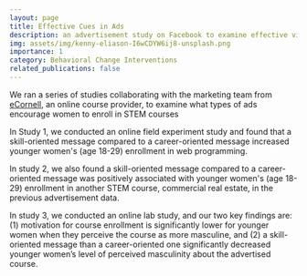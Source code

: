```yaml
---
layout: page
title: Effective Cues in Ads
description: an advertisement study on Facebook to examine effective visual and textual cues for course enrollment.
img: assets/img/kenny-eliason-I6wCDYW6ij8-unsplash.png
importance: 1
category: Behavioral Change Interventions
related_publications: false
---
```


We ran a series of studies collaborating with the marketing team from <a href="https://ecornell.cornell.edu/">eCornell</a>, an online course provider, to examine what types of ads encourage women to enroll in STEM courses 

In Study 1, we conducted an online field experiment study and found that a skill-oriented message compared to a career-oriented message increased younger women's (age 18-29) enrollment in web programming. 

In study 2, we also found a skill-oriented message compared to a career-oriented message was positively associated with younger women's (age 18-29) enrollment in another STEM course, commercial real estate, in the previous advertisement data. 

In study 3, we conducted an online lab study, and our two key findings are: (1) motivation for course enrollment is significantly lower for younger women when they perceive the course as more masculine, and (2) a skill-oriented message than a career-oriented one significantly decreased younger women’s level of perceived masculinity about the advertised course.  